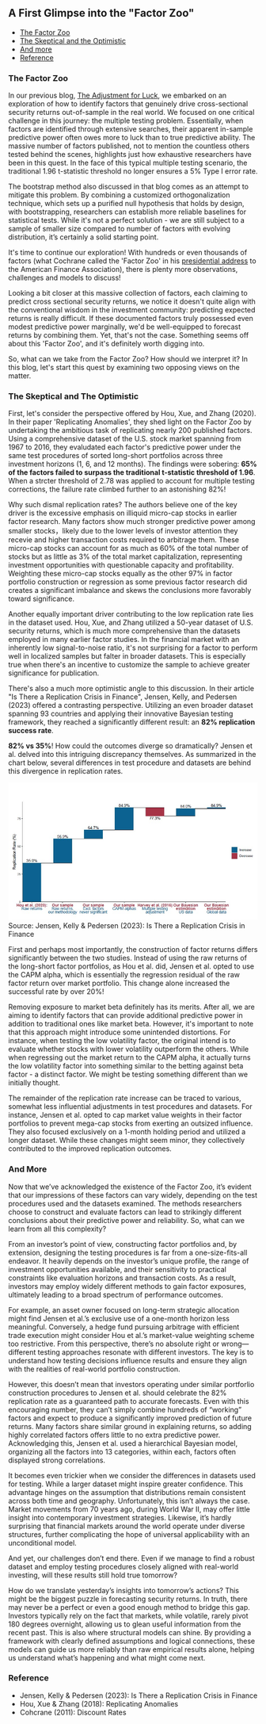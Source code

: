 #

## A First Glimpse into the "Factor Zoo"

- [The Factor Zoo](#crisis)
- [The Skeptical and the Optimistic](#two)
- [And more](#more)
- [Reference](#ref)

### The Factor Zoo <a name="crisis"></a>


In our previous blog, [The Adjustment for Luck](https://skybluerw.github.io/2024/06/26/luck-factor-zoo.html), we embarked on an exploration of how to identify factors that genuinely drive cross-sectional security returns out-of-sample in the real world. We focused on one critical challenge in this journey: the multiple testing problem. Essentially, when factors are identified through extensive searches, their apparent in-sample predictive power often owes more to luck than to true predictive ability. The massive number of factors published, not to mention the countless others tested behind the scenes, highlights just how exhaustive researchers have been in this quest. In the face of this typical multiple testing scenario, the traditional 1.96 t-statistic threshold no longer ensures a 5% Type I error rate.

The bootstrap method also discussed in that blog comes as an attempt to mitigate this problem. By combining a customized orthogonalization technique, which sets up a purified null hypothesis that holds by design, with bootstrapping, researchers can establish more reliable baselines for statistical tests. While it's not a perfect solution - we are still subject to a sample of smaller size compared to number of factors with evolving distribution, it’s certainly a solid starting point.

It's time to continue our exploration! With hundreds or even thousands of factors (what Cochrane called the 'Factor Zoo' in his [presidential address](https://www.nber.org/papers/w16972) to the American Finance Association), there is plenty more observations, challenges and models to discuss! 

Looking a bit closer at this massive collection of factors, each claiming to predict cross sectional security returns, we notice it doesn't quite align with the conventional wisdom in the investment community: predicting expected returns is really difficult. If these documented factors truly possessed even modest predictive power marginally, we'd be well-equipped to forecast returns by combining them. Yet, that's not the case. Something seems off about this 'Factor Zoo', and it's definitely worth digging into.

So, what can we take from the Factor Zoo? How should we interpret it? In this blog, let's start this quest by examining two opposing views on the matter.

### The Skeptical and The Optimistic <a name="two"></a>

First, let's consider the perspective offered by Hou, Xue, and Zhang (2020). In their paper 'Replicating Anomalies', they shed light on the Factor Zoo by undertaking the ambitious task of replicating nearly 200 published factors. Using a comprehensive dataset of the U.S. stock market spanning from 1967 to 2016, they evaludated each factor's predictive power under the same test procedures of sorted long-short portfolios across three investment horizons (1, 6, and 12 months). The findings were sobering: **65% of the factors failed to surpass the traditional t-statistic threshold of 1.96**. When a strcter threshold of 2.78 was applied to account for multiple testing corrections, the failure rate climbed further to an astonishing 82%!

Why such dismal replication rates? The authors believe one of the key driver is the excessive emphasis on illiquid micro-cap stocks in earlier factor research. Many factors show much stronger predictive power among smaller stocks，likely due to the lower levels of investor attention they recevie and higher transaction costs required to arbitrage them. These micro-cap stocks can account for as much as 60% of the total number of stocks but as little as 3% of the total market capitalization, representing investment opportunities with questionable capacity and profitability. Weighting these micro-cap stocks equally as the other 97% in factor portfolio construction or regression as some previous factor research did creates a significant imbalance and skews the conclusions more favorably toward significance.

Another equally important driver contributing to the low replication rate lies in the dataset used. Hou, Xue, and Zhang utilized a 50-year dataset of U.S. security returns, which is much more comprehensive than the datasets employed in many earlier factor studies. In the financial market with an inherently low signal-to-noise ratio, it's not surprising for a factor to perform well in localized samples but falter in broader datasets. This is especially true when there's an incentive to customize the sample to achieve greater significance for publication.

There's also a much more optimistic angle to this discussion. In their article "Is There a Replication Crisis in Finance", Jensen, Kelly, and Pedersen (2023) offered a contrasting perspective. Utilizing an even broader dataset spanning 93 countries and applying their innovative Bayesian testing framework, they reached a significantly different result: an **82% replication success rate**.

**82% vs 35%**! How could the outcomes diverge so dramatically? Jensen et al. delved into this intriguing discrepancy themselves. As summarized in the chart below, several differences in  test procedure and datasets are behind this divergence in replication rates. 

![GDP](https://raw.githubusercontent.com/SkyBlueRW/SkyBlueRW.github.io/main/_posts/asset/replication.jpg)
Source: Jensen, Kelly & Pedersen (2023): Is There a Replication Crisis in Finance

First and perhaps most importantly, the construction of factor returns differs significantly between the two studies. Instead of using the raw returns of the long-short factor portfolios, as Hou et al. did, Jensen et al. opted to use the CAPM alpha, which is essentially the regression residual of the raw factor return over market portfolio. This change alone increased the successful rate by over 20%! 

Removing exposure to market beta definitely has its merits. After all, we are aiming to identify factors that can provide additional predictive power in addition to traditional ones like market beta. However, it's important to note that this approach might introduce some unintended distortions. For instance, when testing the low volatility factor, the original intend is to evaluate whether stocks with lower volatility outperform the others. While when regressing out the market return to the CAPM alpha, it actually turns the low volatility factor into something similar to the betting against beta factor - a distinct factor. We might be testing something different than we initially thought.

The remainder of the replication rate increase can be traced to various, somewhat less influential adjustments in test procedures and datasets. For instance, Jensen et al. opted to cap market value weights in their factor portfolios to prevent mega-cap stocks from exerting an outsized influence. They also focused exclusively on a 1-month holding period and utilized a longer dataset. While these changes might seem minor, they collectively contributed to the improved replication outcomes.

### And More <a name="more"></a>

Now that we’ve acknowledged the existence of the Factor Zoo, it’s evident that our impressions of these factors can vary widely, depending on the test procedures used and the datasets examined. The methods researchers choose to construct and evaluate factors can lead to strikingly different conclusions about their predictive power and reliability. So, what can we learn from all this complexity?

From an investor’s point of view, constructing factor portfolios and, by extension, designing the testing procedures is far from a one-size-fits-all endeavor. It heavily depends on the investor’s unique profile, the range of investment opportunities available, and their sensitivity to practical constraints like evaluation horizons and transaction costs. As a result, investors may employ widely different methods to gain factor exposures, ultimately leading to a broad spectrum of performance outcomes.

For example, an asset owner focused on long-term strategic allocation might find Jensen et al.’s exclusive use of a one-month horizon less meaningful. Conversely, a hedge fund pursuing arbitrage with efficient trade execution might consider Hou et al.’s market-value weighting scheme too restrictive. From this perspective, there’s no absolute right or wrong—different testing approaches resonate with different investors. The key is to understand how testing decisions influence results and ensure they align with the realities of real-world portfolio construction.

However, this doesn’t mean that investors operating under similar portforlio construction procedures to Jensen et al. should celebrate the 82% replication rate as a guaranteed path to accurate forecasts. Even with this encouraging number, they can’t simply combine hundreds of “working” factors and expect to produce a significantly improved prediction of future returns. Many factors share similar ground in explaining returns, so adding highly correlated factors offers little to no extra predictive power. Acknowledging this, Jensen et al. used a hierarchical Bayesian model, organizing all the factors into 13 categories, within each, factors often displayed strong correlations.

It becomes even trickier when we consider the differences in datasets used for testing. While a larger dataset might inspire greater confidence. This advantage hinges on the assumption that distributions remain consistent across both time and geography. Unfortunately, this isn’t always the case. Market movements from 70 years ago, during World War II, may offer little insight into contemporary investment strategies. Likewise, it’s hardly surprising that financial markets around the world operate under diverse structures, further complicating the hope of universal applicability with an unconditional model.

And yet, our challenges don’t end there. Even if we manage to find a robust dataset and employ testing procedures closely aligned with real-world investing, will these results still hold true tomorrow?

How do we translate yesterday’s insights into tomorrow’s actions? This might be the biggest puzzle in forecasting security returns. In truth, there may never be a perfect or even a good enough method to bridge this gap. Investors typically rely on the fact that markets, while volatile, rarely pivot 180 degrees overnight, allowing us to glean useful information from the recent past. This is also where structural models can shine. By providing a framework with clearly defined assumptions and logical connections, these models can guide us more reliably than raw empirical results alone, helping us understand what’s happening and what might come next.

### Reference <a name="ref"></a>
- Jensen, Kelly & Pedersen (2023): Is There a Replication Crisis in Finance
- Hou, Xue & Zhang (2018): Replicating Anomalies
- Cohcrane (2011): Discount Rates
